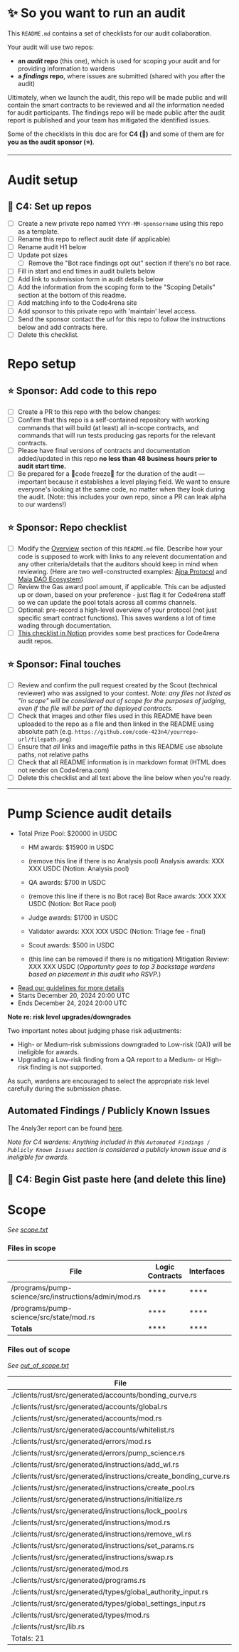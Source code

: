 # ✨ So you want to run an audit

This `README.md` contains a set of checklists for our audit collaboration.

Your audit will use two repos: 
- **an _audit_ repo** (this one), which is used for scoping your audit and for providing information to wardens
- **a _findings_ repo**, where issues are submitted (shared with you after the audit) 

Ultimately, when we launch the audit, this repo will be made public and will contain the smart contracts to be reviewed and all the information needed for audit participants. The findings repo will be made public after the audit report is published and your team has mitigated the identified issues.

Some of the checklists in this doc are for **C4 (🐺)** and some of them are for **you as the audit sponsor (⭐️)**.

---

# Audit setup

## 🐺 C4: Set up repos
- [ ] Create a new private repo named `YYYY-MM-sponsorname` using this repo as a template.
- [ ] Rename this repo to reflect audit date (if applicable)
- [ ] Rename audit H1 below
- [ ] Update pot sizes
  - [ ] Remove the "Bot race findings opt out" section if there's no bot race.
- [ ] Fill in start and end times in audit bullets below
- [ ] Add link to submission form in audit details below
- [ ] Add the information from the scoping form to the "Scoping Details" section at the bottom of this readme.
- [ ] Add matching info to the Code4rena site
- [ ] Add sponsor to this private repo with 'maintain' level access.
- [ ] Send the sponsor contact the url for this repo to follow the instructions below and add contracts here. 
- [ ] Delete this checklist.

# Repo setup

## ⭐️ Sponsor: Add code to this repo

- [ ] Create a PR to this repo with the below changes:
- [ ] Confirm that this repo is a self-contained repository with working commands that will build (at least) all in-scope contracts, and commands that will run tests producing gas reports for the relevant contracts.
- [ ] Please have final versions of contracts and documentation added/updated in this repo **no less than 48 business hours prior to audit start time.**
- [ ] Be prepared for a 🚨code freeze🚨 for the duration of the audit — important because it establishes a level playing field. We want to ensure everyone's looking at the same code, no matter when they look during the audit. (Note: this includes your own repo, since a PR can leak alpha to our wardens!)

## ⭐️ Sponsor: Repo checklist

- [ ] Modify the [Overview](#overview) section of this `README.md` file. Describe how your code is supposed to work with links to any relevent documentation and any other criteria/details that the auditors should keep in mind when reviewing. (Here are two well-constructed examples: [Ajna Protocol](https://github.com/code-423n4/2023-05-ajna) and [Maia DAO Ecosystem](https://github.com/code-423n4/2023-05-maia))
- [ ] Review the Gas award pool amount, if applicable. This can be adjusted up or down, based on your preference - just flag it for Code4rena staff so we can update the pool totals across all comms channels.
- [ ] Optional: pre-record a high-level overview of your protocol (not just specific smart contract functions). This saves wardens a lot of time wading through documentation.
- [ ] [This checklist in Notion](https://code4rena.notion.site/Key-info-for-Code4rena-sponsors-f60764c4c4574bbf8e7a6dbd72cc49b4#0cafa01e6201462e9f78677a39e09746) provides some best practices for Code4rena audit repos.

## ⭐️ Sponsor: Final touches
- [ ] Review and confirm the pull request created by the Scout (technical reviewer) who was assigned to your contest. *Note: any files not listed as "in scope" will be considered out of scope for the purposes of judging, even if the file will be part of the deployed contracts.*
- [ ] Check that images and other files used in this README have been uploaded to the repo as a file and then linked in the README using absolute path (e.g. `https://github.com/code-423n4/yourrepo-url/filepath.png`)
- [ ] Ensure that *all* links and image/file paths in this README use absolute paths, not relative paths
- [ ] Check that all README information is in markdown format (HTML does not render on Code4rena.com)
- [ ] Delete this checklist and all text above the line below when you're ready.

---

# Pump Science audit details
- Total Prize Pool: $20000 in USDC
  - HM awards: $15900 in USDC
  - (remove this line if there is no Analysis pool) Analysis awards: XXX XXX USDC (Notion: Analysis pool)
  - QA awards: $700 in USDC
  - (remove this line if there is no Bot race) Bot Race awards: XXX XXX USDC (Notion: Bot Race pool)
 
  - Judge awards: $1700 in USDC
  - Validator awards: XXX XXX USDC (Notion: Triage fee - final)
  - Scout awards: $500 in USDC
  - (this line can be removed if there is no mitigation) Mitigation Review: XXX XXX USDC (*Opportunity goes to top 3 backstage wardens based on placement in this audit who RSVP.*)
- [Read our guidelines for more details](https://docs.code4rena.com/roles/wardens)
- Starts December 20, 2024 20:00 UTC
- Ends December 24, 2024 20:00 UTC

**Note re: risk level upgrades/downgrades**

Two important notes about judging phase risk adjustments: 
- High- or Medium-risk submissions downgraded to Low-risk (QA)) will be ineligible for awards.
- Upgrading a Low-risk finding from a QA report to a Medium- or High-risk finding is not supported.

As such, wardens are encouraged to select the appropriate risk level carefully during the submission phase.

## Automated Findings / Publicly Known Issues

The 4naly3er report can be found [here](https://github.com/code-423n4/2024-12-pump-science/blob/main/4naly3er-report.md).



_Note for C4 wardens: Anything included in this `Automated Findings / Publicly Known Issues` section is considered a publicly known issue and is ineligible for awards._
## 🐺 C4: Begin Gist paste here (and delete this line)





# Scope

*See [scope.txt](https://github.com/code-423n4/2025-01-pump-science/blob/main/scope.txt)*

### Files in scope


| File   | Logic Contracts | Interfaces | nSLOC | Purpose | Libraries used |
| ------ | --------------- | ---------- | ----- | -----   | ------------ |
| /programs/pump-science/src/instructions/admin/mod.rs | ****| **** | 4 | ||
| /programs/pump-science/src/state/mod.rs | ****| **** | 4 | ||
| **Totals** | **** | **** | **8** | | |

### Files out of scope

*See [out_of_scope.txt](https://github.com/code-423n4/2025-01-pump-science/blob/main/out_of_scope.txt)*

| File         |
| ------------ |
| ./clients/rust/src/generated/accounts/bonding_curve.rs |
| ./clients/rust/src/generated/accounts/global.rs |
| ./clients/rust/src/generated/accounts/mod.rs |
| ./clients/rust/src/generated/accounts/whitelist.rs |
| ./clients/rust/src/generated/errors/mod.rs |
| ./clients/rust/src/generated/errors/pump_science.rs |
| ./clients/rust/src/generated/instructions/add_wl.rs |
| ./clients/rust/src/generated/instructions/create_bonding_curve.rs |
| ./clients/rust/src/generated/instructions/create_pool.rs |
| ./clients/rust/src/generated/instructions/initialize.rs |
| ./clients/rust/src/generated/instructions/lock_pool.rs |
| ./clients/rust/src/generated/instructions/mod.rs |
| ./clients/rust/src/generated/instructions/remove_wl.rs |
| ./clients/rust/src/generated/instructions/set_params.rs |
| ./clients/rust/src/generated/instructions/swap.rs |
| ./clients/rust/src/generated/mod.rs |
| ./clients/rust/src/generated/programs.rs |
| ./clients/rust/src/generated/types/global_authority_input.rs |
| ./clients/rust/src/generated/types/global_settings_input.rs |
| ./clients/rust/src/generated/types/mod.rs |
| ./clients/rust/src/lib.rs |
| Totals: 21 |

